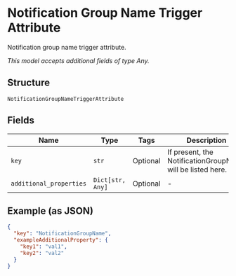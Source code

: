 
# Notification Group Name Trigger Attribute

Notification group name trigger attribute.

*This model accepts additional fields of type Any.*

## Structure

`NotificationGroupNameTriggerAttribute`

## Fields

| Name | Type | Tags | Description |
|  --- | --- | --- | --- |
| `key` | `str` | Optional | If present, the NotificationGroupName will be listed here. |
| `additional_properties` | `Dict[str, Any]` | Optional | - |

## Example (as JSON)

```json
{
  "key": "NotificationGroupName",
  "exampleAdditionalProperty": {
    "key1": "val1",
    "key2": "val2"
  }
}
```

